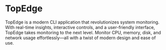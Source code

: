 # TopEdge

TopEdge is a modern CLI application that revolutionizes system monitoring. With real-time insights, interactive controls, and a user-friendly interface, TopEdge takes monitoring to the next level. Monitor CPU, memory, disk, and network usage effortlessly—all with a twist of modern design and ease of use.
